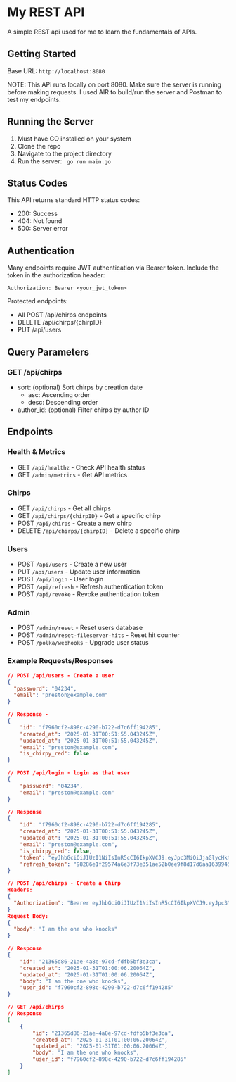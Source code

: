 # My REST API

A simple REST api used for me to learn the fundamentals of APIs.

## Getting Started 

Base URL: `http://localhost:8080`

NOTE: This API runs locally on port 8080. Make sure the server is running before making requests. I used AIR to build/run the server and Postman to test my endpoints.

## Running the Server 

1. Must have GO installed on your system
2. Clone the repo
3. Navigate to the project directory
4. Run the server:
``` go run main.go```

## Status Codes 

This API returns standard HTTP status codes:
- 200: Success
- 404: Not found
- 500: Server error

## Authentication 
Many endpoints require JWT authentication via Bearer token. Include the token in the authorization header:
```
Authorization: Bearer <your_jwt_token>
```

Protected endpoints:
- All POST /api/chirps endpoints
- DELETE /api/chirps/{chirpID}
- PUT /api/users

## Query Parameters
### GET /api/chirps
- sort: (optional) Sort chirps by creation date
    - asc: Ascending order
    - desc: Descending order
- author_id: (optional) Filter chirps by author ID

## Endpoints

### Health & Metrics
- GET `/api/healthz` - Check API health status
- GET `/admin/metrics` - Get API metrics

### Chirps
- GET `/api/chirps` - Get all chirps
- GET `/api/chirps/{chirpID}` - Get a specific chirp
- POST `/api/chirps` - Create a new chirp
- DELETE `/api/chirps/{chirpID}` - Delete a specific chirp

### Users
- POST `/api/users` - Create a new user
- PUT `/api/users` - Update user information
- POST `/api/login` - User login
- POST `/api/refresh` - Refresh authentication token
- POST `/api/revoke` - Revoke authentication token

### Admin
- POST `/admin/reset` - Reset users database
- POST `/admin/reset-fileserver-hits` - Reset hit counter
- POST `/polka/webhooks` - Upgrade user status

### Example Requests/Responses

```json
// POST /api/users - Create a user
{
  "password": "04234",
  "email": "preston@example.com"
}

// Response - 
{
    "id": "f7960cf2-898c-4290-b722-d7c6ff194285",
    "created_at": "2025-01-31T00:51:55.043245Z",
    "updated_at": "2025-01-31T00:51:55.043245Z",
    "email": "preston@example.com",
    "is_chirpy_red": false
}

// POST /api/login - login as that user
{
    "password": "04234",
    "email": "preston@example.com"
}

// Response
{
    "id": "f7960cf2-898c-4290-b722-d7c6ff194285",
    "created_at": "2025-01-31T00:51:55.043245Z",
    "updated_at": "2025-01-31T00:51:55.043245Z",
    "email": "preston@example.com",
    "is_chirpy_red": false,
    "token": "eyJhbGciOiJIUzI1NiIsInR5cCI6IkpXVCJ9.eyJpc3MiOiJjaGlycHktYWNjZXNzIiwic3ViIjoiZjc5NjBjZjItODk4Yy00MjkwLWI3MjItZDdjNmZmMTk0Mjg1IiwiZXhwIjoxNzM4MzEwMDI4LCJpYXQiOjE3MzgzMDY0Mjh9.18LL-SHykTrHLzyH7SyV8qPf-NuPghUkaCsdZCJ-H_U",
    "refresh_token": "98286e1f29574a6e3f73e351ae52b0ee9f8d17d6aa163994543e58c31cc7a0d9"
}

// POST /api/chirps - Create a Chirp
Headers:
{
  "Authorization": "Bearer eyJhbGciOiJIUzI1NiIsInR5cCI6IkpXVCJ9.eyJpc3MiOiJjaGlycHktYWNjZXNzIiwic3ViIjoiZjc5NjBjZjItODk4Yy00MjkwLWI3MjItZDdjNmZmMTk0Mjg1IiwiZXhwIjoxNzM4MzEwMDI4LCJpYXQiOjE3MzgzMDY0Mjh9.18LL-SHykTrHLzyH7SyV8qPf-NuPghUkaCsdZCJ-H_U"
}
Request Body:
{
  "body": "I am the one who knocks"
}

// Response 
{
    "id": "21365d86-21ae-4a8e-97cd-fdfb5bf3e3ca",
    "created_at": "2025-01-31T01:00:06.20064Z",
    "updated_at": "2025-01-31T01:00:06.20064Z",
    "body": "I am the one who knocks",
    "user_id": "f7960cf2-898c-4290-b722-d7c6ff194285"
}

// GET /api/chirps
// Response
[
    {
        "id": "21365d86-21ae-4a8e-97cd-fdfb5bf3e3ca",
        "created_at": "2025-01-31T01:00:06.20064Z",
        "updated_at": "2025-01-31T01:00:06.20064Z",
        "body": "I am the one who knocks",
        "user_id": "f7960cf2-898c-4290-b722-d7c6ff194285"
    }
]
```
